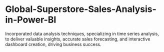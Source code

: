 # Global-Superstore-Sales-Analysis-in-Power-BI
Incorporated data analysis techniques,  specializing in time series analysis, to deliver valuable insights,  accurate sales forecasting, and interactive dashboard creation,  driving business success.
